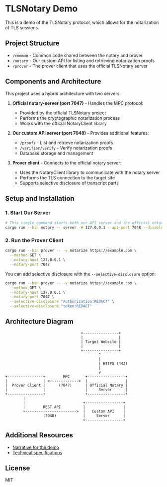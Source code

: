 # TLSNotary Demo

This is a demo of the TLSNotary protocol, which allows for the notarization of TLS sessions.

## Project Structure

- `/common` - Common code shared between the notary and prover
- `/notary` - Our custom API for listing and retrieving notarization proofs
- `/prover` - The prover client that uses the official TLSNotary server

## Components and Architecture

This project uses a hybrid architecture with two servers:

1. **Official notary-server (port 7047)** - Handles the MPC protocol:
   - Provided by the official TLSNotary project
   - Performs the cryptographic notarization process
   - Works with the official NotaryClient library

2. **Our custom API server (port 7048)** - Provides additional features:
   - `/proofs` - List and retrieve notarization proofs
   - `/verifier/verify` - Verify notarization proofs
   - Database storage and management

3. **Prover client** - Connects to the official notary server:
   - Uses the NotaryClient library to communicate with the notary server
   - Performs the TLS connection to the target site
   - Supports selective disclosure of transcript parts

## Setup and Installation

### 1. Start Our Server

```bash
# This single command starts both our API server and the official notary-server
cargo run --bin notary -- server -H 127.0.0.1 --api-port 7048 --disable-mpc
```

### 2. Run the Prover Client

```bash
cargo run --bin prover -- -v notarize https://example.com \
  --method GET \
  --notary-host 127.0.0.1 \
  --notary-port 7047
```

You can add selective disclosure with the `--selective-disclosure` option:

```bash
cargo run --bin prover -- -v notarize https://example.com \
  --method GET \
  --notary-host 127.0.0.1 \
  --notary-port 7047 \
  --selective-disclosure "Authorization:REDACT" \
  --selective-disclosure "token:REDACT"
```

## Architecture Diagram

```
                                  +----------------+
                                  |                |
                                  | Target Website |
                                  |                |
                                  +----------------+
                                          ^
                                          |
                                          | HTTPS (443)
                                          |
                                          v
+----------------+        MPC       +-----------------+
|                | <------------->  |                 |
|  Prover Client |      (7047)      | Official Notary |
|                |                  |     Server      |
+----------------+                  +-----------------+
        |
        |                          +-----------------+
        |        REST API          |                 |
        +----------------------->  |   Custom API    |
                 (7048)            |     Server      |
                                   +-----------------+
```

## Additional Resources

- [Narrative for the demo](./narrative.md)
- [Technical specifications](./spec.md)

## License

MIT